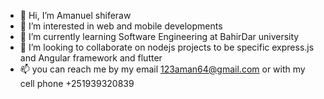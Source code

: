 - 👋 Hi, I’m Amanuel shiferaw
- 👀 I’m interested in web and mobile developments 
- 🌱 I’m currently learning Software Engineering at BahirDar university
- 💞️ I’m looking to collaborate on nodejs projects to be specific express.js and Angular framework and flutter
- 📫 you can reach me by my email 123aman64@gmail.com or with my cell phone +251939320839

<!---
aman123shi/aman123shi is a ✨ special ✨ repository because its `README.md` (this file) appears on your GitHub profile.
You can click the Preview link to take a look at your changes.
--->
